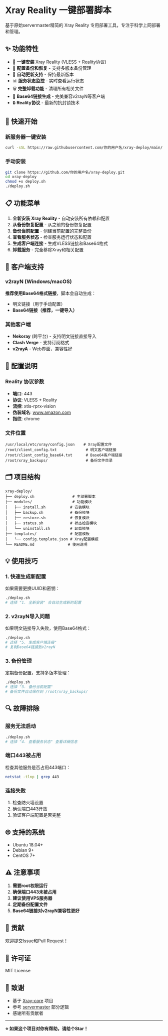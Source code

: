 # Xray Reality 一键部署脚本

基于原始servermaster精简的 Xray Reality 专用部署工具，专注于科学上网部署和管理。

## ✨ 功能特性

- 🚀 **一键安装** Xray Reality (VLESS + Reality协议)
- 💾 **配置备份和恢复** - 支持多版本备份管理
- 🔄 **自动更新支持** - 保持最新版本
- 📊 **服务状态监控** - 实时查看运行状态
- 🗑️ **完整卸载功能** - 清理所有相关文件
- 📱 **Base64链接生成** - 完美兼容v2rayN等客户端
- 🔒 **Reality协议** - 最新的抗封锁技术

## 🚀 快速开始

### 新服务器一键安装
```bash
curl -sSL https://raw.githubusercontent.com/你的用户名/xray-deploy/main/deploy.sh | bash
```

### 手动安装
```bash
git clone https://github.com/你的用户名/xray-deploy.git
cd xray-deploy
chmod +x deploy.sh
./deploy.sh
```

## 📋 功能菜单

1. **全新安装 Xray Reality** - 自动安装所有依赖和配置
2. **从备份恢复配置** - 从之前的备份恢复配置
3. **备份当前配置** - 创建当前配置的完整备份
4. **查看服务状态** - 检查服务运行状态和配置
5. **生成客户端连接** - 生成VLESS链接和Base64格式
6. **卸载服务** - 完全移除Xray和相关配置

## 📱 客户端支持

### v2rayN (Windows/macOS)
**推荐使用Base64格式链接**，脚本会自动生成：
- 明文链接（用于手动配置）
- **Base64链接（推荐，一键导入）**

### 其他客户端
- **Nekoray** (跨平台) - 支持明文链接直接导入
- **Clash Verge** - 支持订阅格式
- **v2rayA** - Web界面，兼容性好

## 🔧 配置说明

### Reality 协议参数
- **端口**: 443
- **协议**: VLESS + Reality
- **流控**: xtls-rprx-vision
- **伪装域名**: www.amazon.com
- **指纹**: chrome

### 文件位置
```
/usr/local/etc/xray/config.json    # Xray配置文件
/root/client_config.txt             # 明文客户端链接
/root/client_config_base64.txt      # Base64客户端链接
/root/xray_backups/                 # 备份文件目录
```

## 🗂️ 项目结构

```
xray-deploy/
├── deploy.sh                 # 主部署脚本
├── modules/                  # 功能模块
│   ├── install.sh           # 安装模块
│   ├── backup.sh            # 备份模块
│   ├── restore.sh           # 恢复模块
│   ├── status.sh            # 状态检查模块
│   └── uninstall.sh         # 卸载模块
├── templates/               # 配置模板
│   └── config.template.json # Xray配置模板
└── README.md               # 使用说明
```

## 💡 使用技巧

### 1. 快速生成新配置
如果需要更换UUID和密钥：
```bash
./deploy.sh
# 选择 "1. 全新安装" 会自动生成新的配置
```

### 2. v2rayN导入问题
如果明文链接导入失败，使用Base64格式：
```bash
./deploy.sh
# 选择 "5. 生成客户端连接"
# 复制Base64链接到v2rayN
```

### 3. 备份管理
定期备份配置，支持多版本管理：
```bash
./deploy.sh
# 选择 "3. 备份当前配置"
# 备份文件自动保存到 /root/xray_backups/
```

## 🔍 故障排除

### 服务无法启动
```bash
./deploy.sh
# 选择 "4. 查看服务状态" 查看详细信息
```

### 端口443被占用
检查其他服务是否占用443端口：
```bash
netstat -tlnp | grep 443
```

### 连接失败
1. 检查防火墙设置
2. 确认端口443开放
3. 验证客户端配置是否完整

## 🌐 支持的系统

- Ubuntu 18.04+
- Debian 9+
- CentOS 7+

## ⚠️ 注意事项

1. **需要root权限运行**
2. **确保端口443未被占用**
3. **建议使用VPS服务器**
4. **定期备份配置文件**
5. **Base64链接对v2rayN兼容性更好**

## 🤝 贡献

欢迎提交Issue和Pull Request！

## 📄 许可证

MIT License

## 🙏 致谢

- 基于 [Xray-core](https://github.com/XTLS/Xray-core) 项目
- 参考 [servermaster](https://github.com/shuggg999/servermaster) 部分逻辑
- 感谢所有贡献者

---

**⭐ 如果这个项目对你有帮助，请给个Star！**